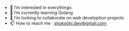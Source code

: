 
- 👀 I’m interested in everythings
- 🌱 I’m currently learning Golang
- 💞️ I’m looking to collaborate on web develoption projects
- 📫 How to reach me : shokoohi.dev@gmail.com

<!---
ali-shokoohi/ali-shokoohi is a ✨ special ✨ repository because its `README.md` (this file) appears on your GitHub profile.
You can click the Preview link to take a look at your changes.
--->

